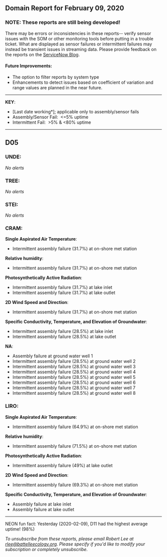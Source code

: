 ## Domain Report for February 09, 2020


### NOTE: These reports are still being developed!
There may be errors or inconsistencies in these reports-- verify sensor issues with the SOM or other monitoring tools before putting in a trouble ticket. What are displayed as sensor failures or intermittent failures may instead be transient issues in streaming data.
Please provide feedback on the reports on the [ServiceNow Blog](https://neon.service-now.com/community?id=community_blog&sys_id=9b4fbe8adbed734017ecf9041d9619be).

#### Future Improvements: 
 - The option to filter reports by system type 
 - Enhancements to detect issues based on coefficient of variation and range values are planned in the near future.

***

**KEY**:

 - [Last date working*]; applicable only to assembly/sensor fails
 - Assembly/Sensor Fail:&nbsp;&nbsp;<=5% uptime
 - Intermittent Fail:&nbsp;&nbsp;>5% & <80% uptime

***
## D05

### UNDE:

_No alerts_

### TREE:

_No alerts_

### STEI:

_No alerts_

### CRAM:

**Single Aspirated Air Temperature**:
 - Intermittent assembly failure (31.7%) at on-shore met station

**Relative humidity**:
 - Intermittent assembly failure (31.7%) at on-shore met station

**Photosynthetically Active Radiation**:
 - Intermittent assembly failure (31.7%) at lake inlet
 - Intermittent assembly failure (31.7%) at lake outlet

**2D Wind Speed and Direction**:
 - Intermittent assembly failure (31.7%) at on-shore met station

**Specific Conductivity, Temperature, and Elevation of Groundwater**:
 - Intermittent assembly failure (28.5%) at lake inlet
 - Intermittent assembly failure (28.5%) at lake outlet

**NA**:
 - Assembly failure at ground water well 1
 - Intermittent assembly failure (28.5%) at ground water well 2
 - Intermittent assembly failure (28.5%) at ground water well 3
 - Intermittent assembly failure (28.5%) at ground water well 4
 - Intermittent assembly failure (28.5%) at ground water well 5
 - Intermittent assembly failure (28.5%) at ground water well 6
 - Intermittent assembly failure (28.5%) at ground water well 7
 - Intermittent assembly failure (28.5%) at ground water well 8

### LIRO:

**Single Aspirated Air Temperature**:
 - Intermittent assembly failure (64.9%) at on-shore met station

**Relative humidity**:
 - Intermittent assembly failure (71.5%) at on-shore met station

**Photosynthetically Active Radiation**:
 - Intermittent assembly failure (49%) at lake outlet

**2D Wind Speed and Direction**:
 - Intermittent assembly failure (69.3%) at on-shore met station

**Specific Conductivity, Temperature, and Elevation of Groundwater**:
 - Assembly failure at lake inlet
 - Assembly failure at lake outlet

***
NEON fun fact: Yesterday (2020-02-09), D11 had the highest average uptime! (98%)

_To unsubscribe from these reports, please email Robert Lee at rlee@battelleecology.org. Please specify if you'd like to modify your subscription or completely unsubscribe._
